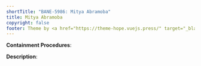 ```yaml
---
shortTitle: "BANE-5986: Mitya Abramoba"
title: Mitya Abramoba
copyright: false
footer: Theme by <a href="https://theme-hope.vuejs.press/" target="_blank">VuePress Theme Hope</a> | MIT Licensed, Copyright © 2019-present Mr.Hope
---
```


<ContainmentHeader baneid="5986" containment="safe" disruption="aboleth" risk="caution" securityLevel="2" />

**Containment Procedures**: 

**Description**: 
